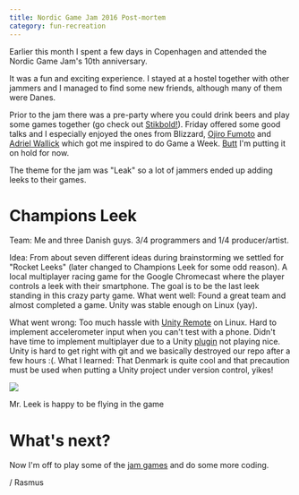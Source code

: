 ```yaml
---
title: Nordic Game Jam 2016 Post-mortem
category: fun-recreation
---
```


Earlier this month I spent a few days in Copenhagen and attended the Nordic Game Jam's 10th anniversary.

It was a fun and exciting experience. I stayed at a hostel together with other jammers and I managed to find some new friends, although many of them were Danes.

Prior to the jam there was a pre-party where you could drink beers and play some games together (go check out [Stikbold!](http://www.stikbold.com/)). Friday offered some good talks and I especially enjoyed the ones from Blizzard, [Ojiro Fumoto](https://twitter.com/moppin_) and [Adriel Wallick](http://msminotaur.com/) which got me inspired to do Game a Week. [Butt](http://butt.holdings/fionna-butts.gif) I'm putting it on hold for now.

The theme for the jam was "Leak" so a lot of jammers ended up adding leeks to their games.

# Champions Leek

Team: Me and three Danish guys. 3/4 programmers and 1/4 producer/artist.

Idea: From about seven different ideas during brainstorming we settled for "Rocket Leeks" (later changed to Champions Leek for some odd reason). A local multiplayer racing game for the Google Chromecast where the player controls a leek with their smartphone. The goal is to be the last leek standing in this crazy party game.
What went well: Found a great team and almost completed a game. Unity was stable enough on Linux (yay).

What went wrong: Too much hassle with [Unity Remote](http://docs.unity3d.com/Manual/UnityRemote4.html) on Linux. Hard to implement accelerometer input when you can't test with a phone. Didn't have time to implement multiplayer due to a Unity [plugin](https://www.assetstore.unity3d.com/en/#!/content/1786) not playing nice. Unity is hard to get right with git and we basically destroyed our repo after a few hours :(.
What I learned: That Denmark is quite cool and that precaution must be used when putting a Unity project under version control, yikes!

[![](https://3.bp.blogspot.com/-yVxkdMFwfx8/VxVF2hRPl5I/AAAAAAAAC60/lvfBSfu_JSYRFyj1y7DwCaF7Y7R2vJy6QCLcB/s320/Leek-for-blog.png)](https://3.bp.blogspot.com/-yVxkdMFwfx8/VxVF2hRPl5I/AAAAAAAAC60/lvfBSfu_JSYRFyj1y7DwCaF7Y7R2vJy6QCLcB/s1600/Leek-for-blog.png)

Mr. Leek is happy to be flying in the game

# What's next?

Now I'm off to play some of the [jam games](https://itch.io/jam/ngj16/entries) and do some more coding.

/ Rasmus